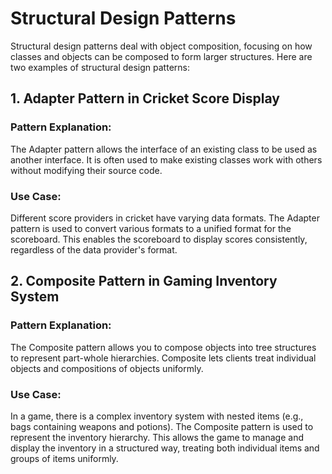 # Structural Design Patterns

Structural design patterns deal with object composition, focusing on how classes and objects can be composed to form larger structures. Here are two examples of structural design patterns:

## 1. Adapter Pattern in Cricket Score Display

### Pattern Explanation:
The Adapter pattern allows the interface of an existing class to be used as another interface. It is often used to make existing classes work with others without modifying their source code.

### Use Case:
Different score providers in cricket have varying data formats. The Adapter pattern is used to convert various formats to a unified format for the scoreboard. This enables the scoreboard to display scores consistently, regardless of the data provider's format.

## 2. Composite Pattern in Gaming Inventory System

### Pattern Explanation:
The Composite pattern allows you to compose objects into tree structures to represent part-whole hierarchies. Composite lets clients treat individual objects and compositions of objects uniformly.

### Use Case:
In a game, there is a complex inventory system with nested items (e.g., bags containing weapons and potions). The Composite pattern is used to represent the inventory hierarchy. This allows the game to manage and display the inventory in a structured way, treating both individual items and groups of items uniformly.
